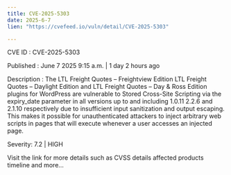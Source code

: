 ```yaml
---
title: CVE-2025-5303
date: 2025-6-7
lien: "https://cvefeed.io/vuln/detail/CVE-2025-5303"

---
```


CVE ID : CVE-2025-5303

Published :  June 7
2025
9:15 a.m. | 1 day
2 hours ago

Description : The LTL Freight Quotes – Freightview Edition
LTL Freight Quotes – Daylight Edition and LTL Freight Quotes – Day & Ross Edition plugins for WordPress are vulnerable to Stored Cross-Site Scripting via the expiry_date parameter in all versions up to
and including
1.0.11
2.2.6 and 2.1.10 respectively
due to insufficient input sanitization and output escaping. This makes it possible for unauthenticated attackers to inject arbitrary web scripts in pages that will execute whenever a user accesses an injected page.

Severity: 7.2 | HIGH

Visit the link for more details
such as CVSS details
affected products
timeline
and more...
